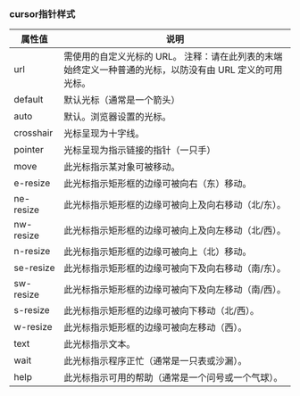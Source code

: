 ### cursor指针样式
|属性值|说明|
|--|--|
|url	|需使用的自定义光标的 URL。 注释：请在此列表的末端始终定义一种普通的光标，以防没有由 URL 定义的可用光标。|
|default	|默认光标（通常是一个箭头）|
|auto	|默认。浏览器设置的光标。|
|crosshair	|光标呈现为十字线。|
|pointer	|光标呈现为指示链接的指针（一只手）|
|move	|此光标指示某对象可被移动。|
|e-resize	|此光标指示矩形框的边缘可被向右（东）移动。|
|ne-resize	|此光标指示矩形框的边缘可被向上及向右移动（北/东）。|
|nw-resize	|此光标指示矩形框的边缘可被向上及向左移动（北/西）。|
|n-resize	|此光标指示矩形框的边缘可被向上（北）移动。|
|se-resize	|此光标指示矩形框的边缘可被向下及向右移动（南/东）。|
|sw-resize	|此光标指示矩形框的边缘可被向下及向左移动（南/西）。|
|s-resize	|此光标指示矩形框的边缘可被向下移动（北/西）。|
|w-resize	|此光标指示矩形框的边缘可被向左移动（西）。|
|text	|此光标指示文本。|
|wait	|此光标指示程序正忙（通常是一只表或沙漏）。|
|help	|此光标指示可用的帮助（通常是一个问号或一个气球）。|